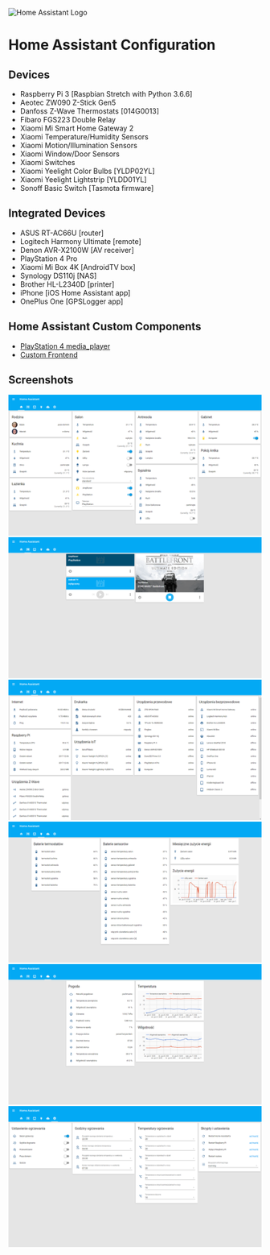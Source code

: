 ![Home Assistant Logo](https://github.com/brianjking/hass-config/blob/master/images/hass.png "Home Assistant Logo")

# Home Assistant Configuration

## Devices

* Raspberry Pi 3 [Raspbian Stretch with Python 3.6.6]
* Aeotec ZW090 Z-Stick Gen5
* Danfoss Z-Wave Thermostats [014G0013]
* Fibaro FGS223 Double Relay
* Xiaomi Mi Smart Home Gateway 2
* Xiaomi Temperature/Humidity Sensors
* Xiaomi Motion/Illumination Sensors
* Xiaomi Window/Door Sensors
* Xiaomi Switches
* Xiaomi Yeelight Color Bulbs [YLDP02YL]
* Xiaomi Yeelight Lightstrip [YLDD01YL]
* Sonoff Basic Switch [Tasmota firmware]

## Integrated Devices

* ASUS RT-AC66U [router]
* Logitech Harmony Ultimate [remote]
* Denon AVR-X2100W [AV receiver]
* PlayStation 4 Pro
* Xiaomi Mi Box 4K [AndroidTV box]
* Synology DS110j [NAS]
* Brother HL-L2340D [printer]
* iPhone [iOS Home Assistant app]
* OnePlus One [GPSLogger app]

## Home Assistant Custom Components

* [PlayStation 4 media_player](https://github.com/hmn/home-assistant-config/blob/master/custom_components/media_player/ps4.py)
* [Custom Frontend](https://github.com/home-assistant/home-assistant/pull/10783)

## Screenshots

![HA Overview](https://github.com/bieniu/home-assistant-config/blob/master/screenshots/HA-overview.png)
![HA Media](https://github.com/bieniu/home-assistant-config/blob/master/screenshots/HA-media.png)
![HA Network](https://github.com/bieniu/home-assistant-config/blob/master/screenshots/HA-network.png)
![HA Energy](https://github.com/bieniu/home-assistant-config/blob/master/screenshots/HA-energy.png)
![HA Climate](https://github.com/bieniu/home-assistant-config/blob/master/screenshots/HA-climate.png)
![HA Settings](https://github.com/bieniu/home-assistant-config/blob/master/screenshots/HA-settings.png)
